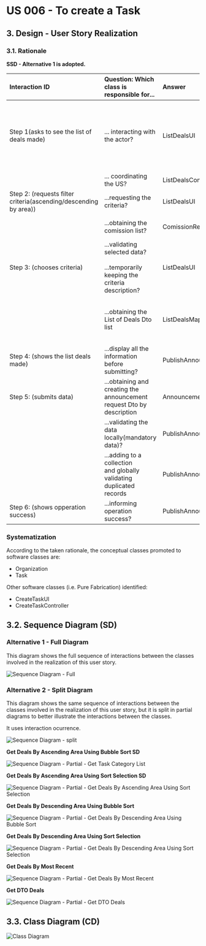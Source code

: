 # US 006 - To create a Task 

## 3. Design - User Story Realization 

### 3.1. Rationale

**SSD - Alternative 1 is adopted.**

| Interaction ID                                                   | Question: Which class is responsible for...                                            | Answer                        | Justification (with patterns)                                                                                 |
|:-----------------------------------------------------------------|:---------------------------------------------------------------------------------------|:------------------------------|:--------------------------------------------------------------------------------------------------------------|
| Step 1(asks to see the list of deals made)                       | ... interacting with the actor?                                                        | ListDealsUI                   | Pure Fabrication: there is no reason to assign this responsibility to any existing class in the Domain Model. |
|                                                                  | ... coordinating the US?                                                               | ListDealsController           | Controller                                                                                                    |
| Step 2: (requests filter criteria(ascending/descending by area)) | ...requesting the criteria?                                                            | ListDealsUI                   | Pure Fabrication                                                                                              |
|                                                                  | ...obtaining the comission list?                                                       | ComissionRepository           | Information Expert,Pure Fabrication                                                                           |
| Step 3: (chooses criteria)                                       | ...validating selected data?<br/><br/>...temporarily keeping the criteria description? | ListDealsUI                   | Pure Fabrication                                                                                              |
|                                                                  | ...obtaining the List of Deals Dto list                                                | ListDealsMapper               | IE:Kowns/has its own DealsDto,Pure Fabrication,High coesion Low Coupling                                      |
| Step 4: (shows the list deals made)                              | ...display all the information before submitting?                                      | PublishAnnouncementRequestUI  | Pure Fabrication                                                                                              |
| Step 5: (submits data)                                           | ...obtaining and creating the announcement request Dto by description                  | AnnouncementRequestMapper     | IE,Creator                                                                                                    |
|                                                                  | ...validating the data locally(mandatory data)?                                        | PublishAnnouncement           | IE                                                                                                            |
|                                                                  | ...adding to a collection<br/>and globally<br/>validating duplicated records           | PublishAnnouncementRepository | IE                                                                                                            |
| Step 6: (shows opperation success)                               | ...informing operation success?                                                        | PublishAnnouncementRequestUI  | Pure Fabrication                                                                                              |

### Systematization ##

According to the taken rationale, the conceptual classes promoted to software classes are: 

 * Organization
 * Task

Other software classes (i.e. Pure Fabrication) identified: 

 * CreateTaskUI  
 * CreateTaskController


## 3.2. Sequence Diagram (SD)

### Alternative 1 - Full Diagram

This diagram shows the full sequence of interactions between the classes involved in the realization of this user story.

![Sequence Diagram - Full](svg/us17-sequence-diagram-full.svg)

### Alternative 2 - Split Diagram

This diagram shows the same sequence of interactions between the classes involved in the realization of this user story, but it is split in partial diagrams to better illustrate the interactions between the classes.

It uses interaction ocurrence.

![Sequence Diagram - split](svg/us17-sequence-diagram-split.svg)

**Get Deals By Ascending Area Using Bubble Sort SD**

![Sequence Diagram - Partial - Get Task Category List](svg/us17-sequence-diagram-partial-getDealsByAscendingAreaBubbleSort.svg)

**Get Deals By Ascending Area Using Sort Selection SD**

![Sequence Diagram - Partial - Get Deals By Ascending Area Using Sort Selection](svg/us17-sequence-diagram-partial-getDEalsByAscendingAreaSortSelection.svg)

**Get Deals By Descending Area Using Bubble Sort**

![Sequence Diagram - Partial - Get Deals By Descending Area Using Bubble Sort](svg/us17-sequence-diagram-partial-getDealsByDescendingAreaBubbleSort.svg)

**Get Deals By Descending Area Using Sort Selection**

![Sequence Diagram - Partial - Get Deals By Descending Area Using Sort Selection](svg/us17-sequence-diagram-partial-getDealsByDescendingAreaSortSelection.svg)

**Get Deals By Most Recent**

![Sequence Diagram - Partial - Get Deals By Most Recent](svg/us17-sequence-diagram-partial-getDealsByMostRecent.svg)

**Get DTO Deals**

![Sequence Diagram - Partial - Get DTO Deals](svg/us17-sequence-diagram-partial-getDTODeals.svg)


## 3.3. Class Diagram (CD)

![Class Diagram](svg/us17-class-diagram.svg)